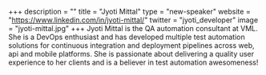 +++
description = ""
title = "Jyoti Mittal"
type = "new-speaker"
website = "https://www.linkedin.com/in/jyoti-mittal/"
twitter = "jyoti_developer"
image = "jyoti-mittal.jpg"
+++
Jyoti Mittal is the QA automation consultant at VML. She is a DevOps enthusiast and has developed multiple test automation solutions for continuous integration and deployment pipelines across web, api and mobile platforms. She is passionate about delivering a quality user experience to her clients and is a believer in test automation awesomeness!